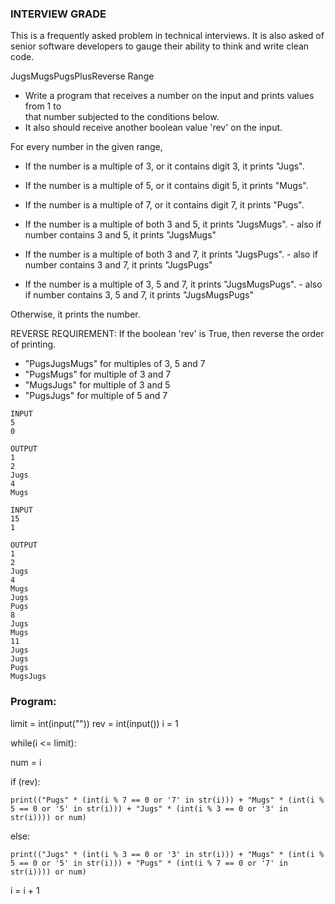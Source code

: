 ### INTERVIEW GRADE
This is a frequently asked problem in technical interviews. It is also asked of 
senior software developers to gauge their ability to think and write clean code. 


JugsMugsPugsPlusReverse Range
- Write a program that receives a number on the input and prints values from 1 to   
that number subjected to the conditions below. 
- It also should receive another boolean value 'rev' on the input. 

For every number in the given range, 
  - If the number is a multiple of 3, or it contains digit 3, it prints "Jugs". 
  - If the number is a multiple of 5, or it contains digit 5, it prints "Mugs".
  - If the number is a multiple of 7, or it contains digit 7, it prints "Pugs".

  - If the number is a multiple of both 3 and 5, it prints "JugsMugs".
        - also if number contains 3 and 5, it prints "JugsMugs"
  - If the number is a multiple of both 3 and 7, it prints "JugsPugs".
        - also if number contains 3 and 7, it prints "JugsPugs"
  - If the number is a multiple of 3, 5 and 7, it prints "JugsMugsPugs".
        - also if number contains 3, 5 and 7, it prints "JugsMugsPugs"

Otherwise, it prints the number.

REVERSE REQUIREMENT:
If the boolean 'rev' is True, then reverse the order of printing. 
   - "PugsJugsMugs" for multiples of 3, 5 and 7
   - "PugsMugs" for multiple of 3 and 7
   - "MugsJugs" for multiple of 3 and 5 
   - "PugsJugs" for multiple of 5 and 7
```
INPUT 
5
0

OUTPUT
1
2
Jugs
4
Mugs

INPUT 
15
1

OUTPUT
1
2
Jugs
4
Mugs
Jugs
Pugs
8
Jugs
Mugs
11
Jugs
Jugs
Pugs
MugsJugs
```
### Program:
limit = int(input(""))
rev = int(input())
i = 1

while(i <= limit):

  num = i
  
  if (rev):
    
    print(("Pugs" * (int(i % 7 == 0 or '7' in str(i))) + "Mugs" * (int(i % 5 == 0 or '5' in str(i))) + "Jugs" * (int(i % 3 == 0 or '3' in str(i)))) or num)
  
  else:
    
    print(("Jugs" * (int(i % 3 == 0 or '3' in str(i))) + "Mugs" * (int(i % 5 == 0 or '5' in str(i))) + "Pugs" * (int(i % 7 == 0 or '7' in str(i)))) or num)
  
  i = i + 1
  
